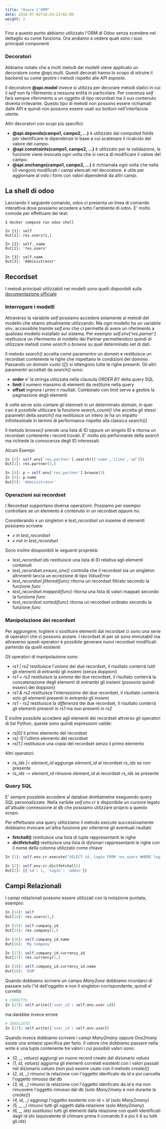 ```yaml
---
title: "Usare l'ORM"
date: 2018-07-02T16:24:21+02:00
weight: 2
---
```


Fino a questo punto abbiamo utilizzato l'ORM di Odoo senza scendere nel dettaglio su come funziona. Ora andiamo a vedere quali sono i suoi principali componenti

### Decoratori

Abbiamo notato che a molti metodi dei modelli viene applicato un decoratore come _@api.multi_. Questi decorati hanno lo scopo di istruire il backend su come gestire i metodi rispetto alle API esposte.

Il decoratore **@api.model** invece si utilizza per decorare metodi statici in cui il _self_ non fa rifermento a nessuna entità in particolare. Per coerenza _self_ farà sempre riferimento a un oggetto di tipo recordset ma il suo contenuto diventa irrilevante. Questo tipo di metodi non possono essere richiamati dalle API e quindi non possono essere usati sui bottoni nell'interfaccia utente.

Altri decoratori con scopi più specifici:

- **@api.depends(campo1, campo2, ...)** è utilizzato dai computed fields per identificare le dipendenze in base a cui scatenare il ricalcolo del valore del campo.
- **@api.constraints(campo1, campo2, ...)** è utilizzato per la validazione, la funzione viene invocata ogni volta che si cerca di modificare il valore del campo.
- **@api.onchange(campo1, campo2, ...)** è richiamata ogni volta che nella UI vengono modificati i campi elencati nel decoratore. è utile per aggiornare al volo i form con valori dipendendi da altri campi.

## La shell di odoo


Lanciando il seguente comando, odoo ci presenta un linea di comando interattiva dove possiamo accedere a tutto l'ambiente di odoo. E' molto comoda per effettuare dei test:

```
$ docker compose run odoo shell

In [1]: self
Out[1]: res.users(1,)

In [2]: self._name
Out[2]: 'res.users'

In [3]: self.name
Out[3]: 'Administrator'

```


## Recordset

I metodi principali utilizzabili nei modelli sono quelli disponibili sulla [documentazione ufficiale](https://www.odoo.com/documentation/11.0/reference/orm.html#model-reference)

### Interrogare i modelli

Attraverso la variabile _self_ possiamo accedere solamente ai metodi del modello che stiamo attualmente utilizzando. Ma ogni modello ha un variabile _env_, accessibile tramite _self.env_ che ci permette di avere un riferimento a qualsiasi modello installato sul sistema. Per esempio _self.env['res.parner']_ restituisce un riferimento al modello dei Partner permettendoci quindi di utilizzare metodi come _search_ o _browse_ su quel determinato set di dati.

Il metodo _search()_ accetta come paramentro un _domain_ e restituisce un recordset contenente le righe che rispettano le condizioni del dominio. Passando un _domain_ vuoto ([]) si ottengono tutte le righe presenti. Gli altri paramentri accettati da _search()_ sono:

- **order** e' la stringa utilizzata nella clausula _ORDER BY_ della query SQL
- **limit** il numero massimo di elementi da restituire nella query
- **offset** ingnora i primi n risultati. Combinato con _limit_ serve a gestire la paginazione degli elementi

A volte serve solo contare gli elemneti in un determinato _domain_, in quei casi è possibile utilizzare la funzione _search\_count()_ che accetta gli stessi parametri della _search()_ ma restituisce un intero (e ha un impatto infinitesimale in termini di performance rispetto alla classica _search())_

Il metodo _browse()_ prende una lista di ID oppure un singolo ID e ritorna un recordset contenente i record trovati. E' molto più performante della _search_ ma richiede la conoscenza degli ID interessati.

Alcuni Esempi:

```python
In [2]: self.env['res.partner'].search([('name','ilike','ad')])
Out[2]: res.partner(3,)

In [4]: p = self.env['res.partner'].browse(3)
In [5]: p.name
Out[5]: 'Administrator'

```

### Operazioni sui recordset

I Recordset supportano diverse operazioni. Possiamo per esempio controllare se un elemento è contenuto in un recordset oppure no.

Considerando _x_ un singleton e _test\_recordset_ un insieme di elementi possiamo scrivere

- _x in test\_recordset_
- _x not in test\_recordset_

Sono inoltre dissponibili le seguenti proprietà:

- _test\_recordset.ids_ restituisce una lista di ID relativa agli elementi contenuti
- _test\_recordset.ensure\_one()_ controlla che il recordset sia un singleton altrimenti lancia un eccezione di tipo _ValueError_
- _test\_recordset.filtered(func)_ ritorna un recordset filtrato secondo la funzione _func_
- _test\_recordset.mapped(func)_ ritorna una lista di valori mappati secondo la funzione _func_
- _test\_recordset.sorted(func)_ ritorna un recordset ordinato secondo la funzione _func_

### Manipolazione dei recordset

Per aggiungere, togliere o sostituire elementi dai recordset ci sono una serie di operatori che ci possono aiutare. I recordset di per sè sono immutabili ma attraverso questi operatori è possibile generare nuovi recordset modificati partendo da quelli esistenti

Gli operatori di manipolazione sono:

- _rs1 | rs2_ restituisce l'*unione* dei due recordset, il risultato conterrà tutti gli elementi di entrambi gli insiemi (senza doppioni)
- _rs1 + rs2_ restituisce la *somma* dei due recordset, il risultato conterrà la concatenazione degli elementi di entrambi gli insiemi (possono quindi esserci dei doppioni)
- _rs1 & rs2_ restituisce l'*intersezione* dei due recordset, il risultato conterrà solo gli elementi presenti in entrambi gli insiemi
- _rs1 - rs2_ restituisce la *differenza* dei due recordset, il risultato conterrà gli elementi presenti in _rs1_ ma non presenti in _rs2_

È inoltre possibile accedere agli elementi dei recordset attverso gli operatori di list Python, queste sono quindi espressioni valide:

- _rs[0]_ il primo elemento del recordset
- _rs[-1]_ l'ultimo elemento del recordset
- _rs[1:]_ restituisce una copia del recordset senza il primo elemento

Altri operatori:

- _rs\_ids |= element\_id_ aggiunge _element\_id_ al recordset _rs\_ids_ se non presente
- _rs\_ids -= element\_id_ rimuove _element\_id_ al recordset _rs\_ids_ se presente

### Query SQL

E' sempre possibile accedere al databse direttametne eseguendo query SQL personalizzate. Nella varibile _self.env.cr_ è disponibile un cursore legato all'attuale connessione al db che possiamo utilizzare proprio a questo scopo.

Per effetturare una query utilizziamo il metodo _execute_ successivamente dobbiamo invocare un'altra funzione per ottenerne gli eventuali risultati:
- **fetchall()** restituisce una lista di tuple rappresentanti le righe
- **dictfetchall()** restituisce una lista di dizionari rappresentanti le righe con il nome della colonna utilizzato come chiave

```python
In [1]: self.env.cr.execute("SELECT id, login FROM res_users WHERE login='%s'" % 'admin')

In [2]: self.env.cr.dictfetchall()
Out[2]: [{'id': 1, 'login': 'admin'}]
```

## Campi Relazionali

I campi relazionali possono essere utilizzati con la notazione puntata, esempio:

```python
In [14]: self
Out[14]: res.users(1,)

In [15]: self.company_id
Out[15]: res.company(1,)

In [16]: self.company_id.name
Out[16]: 'My Company'

In [17]: self.company_id.currency_id
Out[17]: res.currency(1,)

In [18]: self.company_id.currency_id.name
Out[18]: 'EUR'
```

Quando dobbiamo scrivere un campo *Many2one* dobbiamo ricordarci di passare solo l'id dell'oggetto e non il singleton corrispondente, quindi e' corretto

```python
# CORRETTO
In [17]: self.write({'user_id': self.env.user.id})
```

ma darebbe invece errore

```python
# SBAGLIATO
In [17]: self.write({'user_id': self.env.user})
```

Quando invece dobbiamo scrivere i campi *Many2many* oppure *One2many* esiste una sintassi specifica per farlo. Il valore che dobbiamo passare nella write è una tupla contenente tre valori i cui possibili valori sono:

- _(0, \_, values)_ aggiungi un nuovo record creato dal dizionario _values_
- _(1, id, values)_ aggiorna gli elementi correlati esistenti con i valori passati nel dizionario _values_ (non può essere usato con il metodo _create()_)
- _(2, id, \_)_ rimuovi la relazione con l'oggetto idenficato da _id_  e poi cancella l'oggetto rimosso dal db
- _(3, id, \_)_ rimuovi la relazione con l'oggetto idenficato da _id_  e ma non rimuovere l'oggetto rimosso dal db (solo _Many2many_ e non durante la _create()_)
- _(4, id, \_)_ aggiungi l'oggetto esistente con id = _id_  (solo _Many2many_)
- _(5, \_, \_)_ rimuovi tutti gli oggetti dalla relazione (solo _Many2many_)
- _(6, \_, ids)_ sostituisci tutti gli elementi dalla relazione con quelli identificati dagli id _ids_ (equivalente di chimare prima il comando 5 e poi il 4 su tutti gli _ids_)

